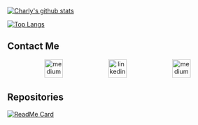 [![Charly's github stats](https://github-readme-stats.vercel.app/api?username=CharlyMannion&hide=stars,issues,contribs&show_icons=true&theme=cobalt)](https://github.com/CharlyMannion/github-readme-stats)

[![Top Langs](https://github-readme-stats.vercel.app/api/top-langs/?username=CharlyMannion&?hide=css,html)](https://github.com/CharlyMannion/github-readme-stats)


## Contact Me

<p align="center">

<a href="mailto:charlottemannion100@gmail.com">
<img src="https://cdn2.iconfinder.com/data/icons/social-icons-circular-color/512/gmail-128.png" alt="medium" hspace="50" height="42" width="42"></a>

<a href="https://www.linkedin.com/in/charly-mannion-75483523/">
<img src="https://www.iconfinder.com/data/icons/free-social-icons/67/linkedin_circle_color-512.png" alt="linkedin" hspace="50" height="42" width="42"></a>

<a href="https://github.com/CharlyMannion/CMannion_CV/">
<img src="https://cdn2.iconfinder.com/data/icons/identificon/96/cv-512.png" alt="medium" hspace="50" height="42" width="42"></a>

</p>

## Repositories

[![ReadMe Card](https://github-readme-stats.vercel.app/api/pin/?username=CharlyMannion&repo=github-readme-stats&show_owner=true&theme=cobalt)](https://github.com/CharlyMannion/github-readme-stats)
